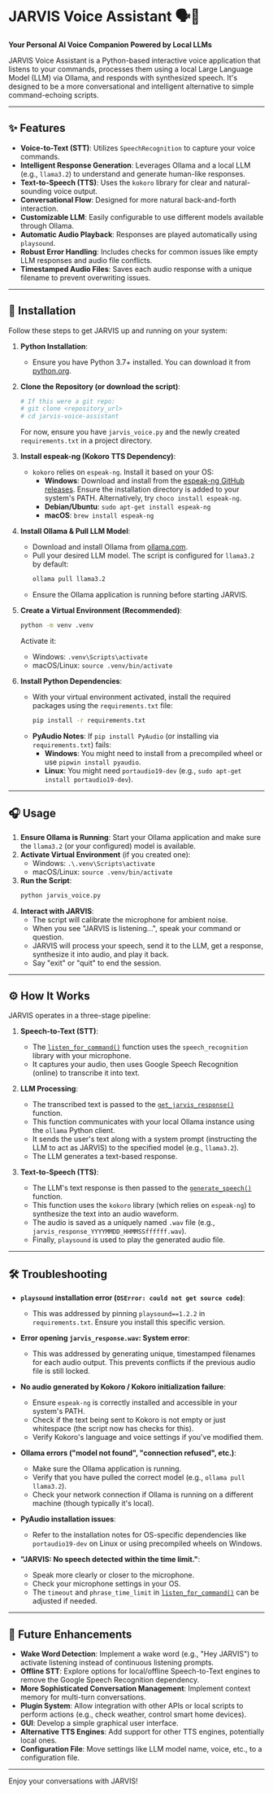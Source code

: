 # JARVIS Voice Assistant 🗣️🤖

**Your Personal AI Voice Companion Powered by Local LLMs**

JARVIS Voice Assistant is a Python-based interactive voice application that listens to your commands, processes them using a local Large Language Model (LLM) via Ollama, and responds with synthesized speech. It's designed to be a more conversational and intelligent alternative to simple command-echoing scripts.

---

## ✨ Features

*   **Voice-to-Text (STT)**: Utilizes `SpeechRecognition` to capture your voice commands.
*   **Intelligent Response Generation**: Leverages Ollama and a local LLM (e.g., `llama3.2`) to understand and generate human-like responses.
*   **Text-to-Speech (TTS)**: Uses the `kokoro` library for clear and natural-sounding voice output.
*   **Conversational Flow**: Designed for more natural back-and-forth interaction.
*   **Customizable LLM**: Easily configurable to use different models available through Ollama.
*   **Automatic Audio Playback**: Responses are played automatically using `playsound`.
*   **Robust Error Handling**: Includes checks for common issues like empty LLM responses and audio file conflicts.
*   **Timestamped Audio Files**: Saves each audio response with a unique filename to prevent overwriting issues.

---

## 🚀 Installation

Follow these steps to get JARVIS up and running on your system:

1.  **Python Installation**:
    *   Ensure you have Python 3.7+ installed. You can download it from [python.org](https://www.python.org/downloads/).

2.  **Clone the Repository (or download the script)**:
    ```bash
    # If this were a git repo:
    # git clone <repository_url>
    # cd jarvis-voice-assistant
    ```
    For now, ensure you have `jarvis_voice.py` and the newly created `requirements.txt` in a project directory.

3.  **Install espeak-ng (Kokoro TTS Dependency)**:
    *   `kokoro` relies on `espeak-ng`. Install it based on your OS:
        *   **Windows**: Download and install from the [espeak-ng GitHub releases](https://github.com/espeak-ng/espeak-ng/releases). Ensure the installation directory is added to your system's PATH. Alternatively, try `choco install espeak-ng`.
        *   **Debian/Ubuntu**: `sudo apt-get install espeak-ng`
        *   **macOS**: `brew install espeak-ng`

4.  **Install Ollama & Pull LLM Model**:
    *   Download and install Ollama from [ollama.com](https://ollama.com/).
    *   Pull your desired LLM model. The script is configured for `llama3.2` by default:
        ```bash
        ollama pull llama3.2
        ```
    *   Ensure the Ollama application is running before starting JARVIS.

5.  **Create a Virtual Environment (Recommended)**:
    ```bash
    python -m venv .venv
    ```
    Activate it:
    *   Windows: `.venv\Scripts\activate`
    *   macOS/Linux: `source .venv/bin/activate`

6.  **Install Python Dependencies**:
    *   With your virtual environment activated, install the required packages using the `requirements.txt` file:
        ```bash
        pip install -r requirements.txt
        ```
    *   **PyAudio Notes**: If `pip install PyAudio` (or installing via `requirements.txt`) fails:
        *   **Windows**: You might need to install from a precompiled wheel or use `pipwin install pyaudio`.
        *   **Linux**: You might need `portaudio19-dev` (e.g., `sudo apt-get install portaudio19-dev`).

---

## 🎧 Usage

1.  **Ensure Ollama is Running**: Start your Ollama application and make sure the `llama3.2` (or your configured) model is available.
2.  **Activate Virtual Environment** (if you created one):
    *   Windows: `.\.venv\Scripts\activate`
    *   macOS/Linux: `source .venv/bin/activate`
3.  **Run the Script**:
    ```bash
    python jarvis_voice.py
    ```
4.  **Interact with JARVIS**:
    *   The script will calibrate the microphone for ambient noise.
    *   When you see "JARVIS is listening...", speak your command or question.
    *   JARVIS will process your speech, send it to the LLM, get a response, synthesize it into audio, and play it back.
    *   Say "exit" or "quit" to end the session.

---

## ⚙️ How It Works

JARVIS operates in a three-stage pipeline:

1.  **Speech-to-Text (STT)**:
    *   The [`listen_for_command()`](jarvis_voice.py) function uses the `speech_recognition` library with your microphone.
    *   It captures your audio, then uses Google Speech Recognition (online) to transcribe it into text.

2.  **LLM Processing**:
    *   The transcribed text is passed to the [`get_jarvis_response()`](jarvis_voice.py) function.
    *   This function communicates with your local Ollama instance using the `ollama` Python client.
    *   It sends the user's text along with a system prompt (instructing the LLM to act as JARVIS) to the specified model (e.g., `llama3.2`).
    *   The LLM generates a text-based response.

3.  **Text-to-Speech (TTS)**:
    *   The LLM's text response is then passed to the [`generate_speech()`](jarvis_voice.py) function.
    *   This function uses the `kokoro` library (which relies on `espeak-ng`) to synthesize the text into an audio waveform.
    *   The audio is saved as a uniquely named `.wav` file (e.g., `jarvis_response_YYYYMMDD_HHMMSSffffff.wav`).
    *   Finally, `playsound` is used to play the generated audio file.

---

## 🛠️ Troubleshooting

*   **`playsound` installation error (`OSError: could not get source code`)**:
    *   This was addressed by pinning `playsound==1.2.2` in `requirements.txt`. Ensure you install this specific version.

*   **Error opening `jarvis_response.wav`: System error**:
    *   This was addressed by generating unique, timestamped filenames for each audio output. This prevents conflicts if the previous audio file is still locked.

*   **No audio generated by Kokoro / Kokoro initialization failure**:
    *   Ensure `espeak-ng` is correctly installed and accessible in your system's PATH.
    *   Check if the text being sent to Kokoro is not empty or just whitespace (the script now has checks for this).
    *   Verify Kokoro's language and voice settings if you've modified them.

*   **Ollama errors ("model not found", "connection refused", etc.)**:
    *   Make sure the Ollama application is running.
    *   Verify that you have pulled the correct model (e.g., `ollama pull llama3.2`).
    *   Check your network connection if Ollama is running on a different machine (though typically it's local).

*   **PyAudio installation issues**:
    *   Refer to the installation notes for OS-specific dependencies like `portaudio19-dev` on Linux or using precompiled wheels on Windows.

*   **"JARVIS: No speech detected within the time limit."**:
    *   Speak more clearly or closer to the microphone.
    *   Check your microphone settings in your OS.
    *   The `timeout` and `phrase_time_limit` in [`listen_for_command()`](jarvis_voice.py) can be adjusted if needed.

---

## 🔮 Future Enhancements

*   **Wake Word Detection**: Implement a wake word (e.g., "Hey JARVIS") to activate listening instead of continuous listening prompts.
*   **Offline STT**: Explore options for local/offline Speech-to-Text engines to remove the Google Speech Recognition dependency.
*   **More Sophisticated Conversation Management**: Implement context memory for multi-turn conversations.
*   **Plugin System**: Allow integration with other APIs or local scripts to perform actions (e.g., check weather, control smart home devices).
*   **GUI**: Develop a simple graphical user interface.
*   **Alternative TTS Engines**: Add support for other TTS engines, potentially local ones.
*   **Configuration File**: Move settings like LLM model name, voice, etc., to a configuration file.

---

Enjoy your conversations with JARVIS!